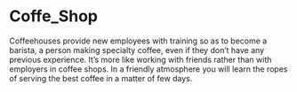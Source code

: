 # Coffe_Shop
Coffeehouses provide new employees with training so as to become a barista, a person making specialty coffee, even if they don’t have any previous experience. It’s more like working with friends rather than with employers in coffee shops. In a friendly atmosphere you will learn the ropes of serving the best coffee in a matter of few days. 
